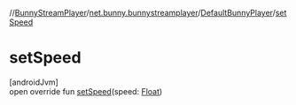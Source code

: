 //[BunnyStreamPlayer](../../../index.md)/[net.bunny.bunnystreamplayer](../index.md)/[DefaultBunnyPlayer](index.md)/[setSpeed](set-speed.md)

# setSpeed

[androidJvm]\
open override fun [setSpeed](set-speed.md)(speed: [Float](https://kotlinlang.org/api/core/kotlin-stdlib/kotlin/-float/index.html))
